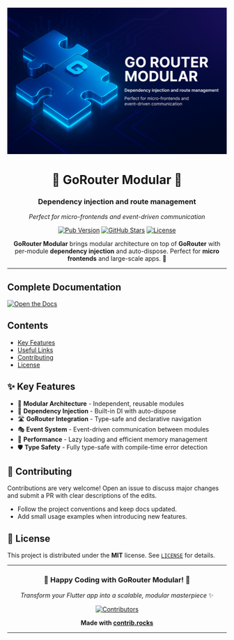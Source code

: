 <div align="center">

<p align="center">
  <img src="https://raw.githubusercontent.com/eduardohr-muniz/go_router_modular/master/assets/go-router-modular-banner.png" alt="Go Router Modular Banner" />
</p>

# 🧩 GoRouter Modular 💉

<h3>Dependency injection and route management</h3>
<p style="margin-top: 4px;">
  <em>Perfect for micro-frontends and event-driven communication</em>
  
</p>

[![Pub Version](https://img.shields.io/pub/v/go_router_modular?color=blue&style=for-the-badge)](https://pub.dev/packages/go_router_modular)
[![GitHub Stars](https://img.shields.io/github/stars/eduardohr-muniz/go_router_modular?color=yellow&style=for-the-badge)](https://github.com/eduardohr-muniz/go_router_modular)
[![License](https://img.shields.io/badge/license-MIT-green?style=for-the-badge)](LICENSE)

**GoRouter Modular** brings modular architecture on top of **GoRouter** with per-module **dependency injection** and auto-dispose. Perfect for **micro frontends** and large-scale apps. 🚀

</div>

---
## Complete Documentation

<div align="left">

[![Open the Docs](https://gist.githubusercontent.com/cxmeel/0dbc95191f239b631c3874f4ccf114e2/raw/docs.svg)](https://eduardohr-muniz.github.io/go_router_modular)

</div>

## Contents

- [Key Features](#key-features)
- [Useful Links](#-useful-links)
- [Contributing](#-contributing)
- [License](#-license)

## ✨ Key Features

- 🧩 **Modular Architecture** - Independent, reusable modules
- 💉 **Dependency Injection** - Built-in DI with auto-dispose
- 🛣️ **GoRouter Integration** - Type-safe and declarative navigation
- 🎭 **Event System** - Event-driven communication between modules
- 🚀 **Performance** - Lazy loading and efficient memory management
- 🛡️ **Type Safety** - Fully type-safe with compile-time error detection



## 🤝 Contributing

Contributions are very welcome! Open an issue to discuss major changes and submit a PR with clear descriptions of the edits.

- Follow the project conventions and keep docs updated.
- Add small usage examples when introducing new features.

## 📄 License

This project is distributed under the **MIT** license. See [`LICENSE`](LICENSE) for details.

---

<div align="center">

### 🎉 **Happy Coding with GoRouter Modular!** 🎉

*Transform your Flutter app into a scalable, modular masterpiece* ✨

<div style={{textAlign: 'center', margin: '2rem 0'}}>
  <a href="https://github.com/eduardohr-muniz/go_router_modular/graphs/contributors">
    <img src="https://contrib.rocks/image?repo=eduardohr-muniz/go_router_modular" alt="Contributors" />
  </a>
  <p style={{marginTop: '1rem', fontSize: '0.9rem', color: 'var(--ifm-color-emphasis-600)'}}>
    <strong>Made with <a href="https://contrib.rocks" target="_blank">contrib.rocks</a></strong>
  </p>
</div>

</div>

---